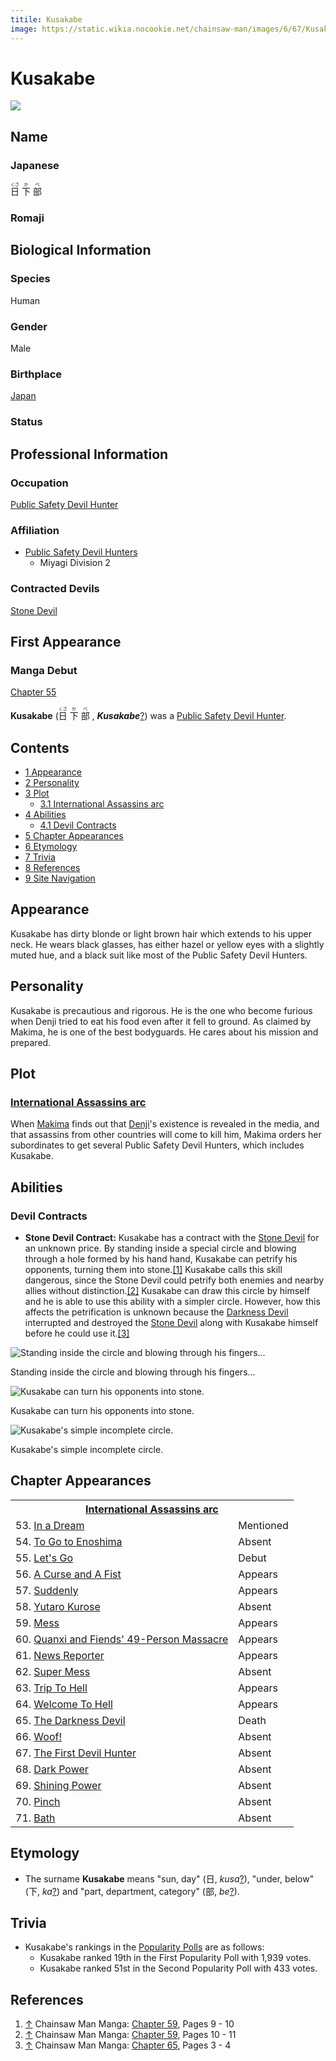 ```yaml
---
titile: Kusakabe
image: https://static.wikia.nocookie.net/chainsaw-man/images/6/67/Kusakabe.png
---
```


# Kusakabe

[![](https://static.wikia.nocookie.net/chainsaw-man/images/6/67/Kusakabe.png/revision/latest?cb=20200412235417)](https://static.wikia.nocookie.net/chainsaw-man/images/6/67/Kusakabe.png/revision/latest?cb=20200412235417)

## Name

### Japanese

<ruby lang="ja"><rb>日</rb><rp> (</rp><rt>くさ</rt><rp>) </rp></ruby> <ruby lang="ja"><rb>下</rb><rp> (</rp><rt>か</rt><rp>) </rp></ruby> <ruby lang="ja"><rb>部</rb><rp> (</rp><rt>べ</rt><rp>)</rp></ruby>

### Romaji

## Biological Information

### Species

Human

### Gender

Male

### Birthplace

[Japan](/wiki/World#Japan "World")

### Status

## Professional Information

### Occupation

[Public Safety Devil Hunter](/wiki/Devil_Hunter#Public_Safety_Devil_Hunters "Devil Hunter")

### Affiliation

-   [Public Safety Devil Hunters](/wiki/Devil_Hunter#Public_Safety_Devil_Hunters "Devil Hunter")
    -   Miyagi Division 2

### Contracted Devils

[Stone Devil](/wiki/Stone_Devil "Stone Devil")

## First Appearance

### Manga Debut

[Chapter 55](/wiki/Chapter_55 "Chapter 55")

**Kusakabe** (<ruby lang="ja"><rb>日</rb><rp> (</rp><rt>くさ</rt><rp>) </rp></ruby> <ruby lang="ja"><rb>下</rb><rp> (</rp><rt>か</rt><rp>) </rp></ruby> <ruby lang="ja"><rb>部</rb><rp> (</rp><rt>べ</rt><rp>) </rp></ruby> , _****Kusakabe****_[?](http://en.wikipedia.org/wiki/Help:Installing_Japanese_character_sets "wikipedia:Help:Installing Japanese character sets")) was a [Public Safety Devil Hunter](/wiki/Devil_Hunter "Devil Hunter").

## Contents

-   [1 Appearance](#Appearance)
-   [2 Personality](#Personality)
-   [3 Plot](#Plot)
    -   [3.1 International Assassins arc](#International_Assassins_arc)
-   [4 Abilities](#Abilities)
    -   [4.1 Devil Contracts](#Devil_Contracts)
-   [5 Chapter Appearances](#Chapter_Appearances)
-   [6 Etymology](#Etymology)
-   [7 Trivia](#Trivia)
-   [8 References](#References)
-   [9 Site Navigation](#Site_Navigation)

## Appearance

Kusakabe has dirty blonde or light brown hair which extends to his upper neck. He wears black glasses, has either hazel or yellow eyes with a slightly muted hue, and a black suit like most of the Public Safety Devil Hunters.

## Personality

Kusakabe is precautious and rigorous. He is the one who become furious when Denji tried to eat his food even after it fell to ground. As claimed by Makima, he is one of the best bodyguards. He cares about his mission and prepared.

## Plot

### [International Assassins arc](/wiki/International_Assassins_arc "International Assassins arc")

When [Makima](/wiki/Makima "Makima") finds out that [Denji](/wiki/Denji "Denji")'s existence is revealed in the media, and that assassins from other countries will come to kill him, Makima orders her subordinates to get several Public Safety Devil Hunters, which includes Kusakabe.

## Abilities

### Devil Contracts

-   **Stone Devil Contract:** Kusakabe has a contract with the [Stone Devil](/wiki/Stone_Devil "Stone Devil") for an unknown price. By standing inside a special circle and blowing through a hole formed by his hand hand, Kusakabe can petrify his opponents, turning them into stone.[\[1\]](#cite_note-Ch59Pg9_-_10-1) Kusakabe calls this skill dangerous, since the Stone Devil could petrify both enemies and nearby allies without distinction.[\[2\]](#cite_note-Ch59Pg10_-_11-2) Kusakabe can draw this circle by himself and he is able to use this ability with a simpler circle. However, how this affects the petrification is unknown because the [Darkness Devil](/wiki/Darkness_Devil "Darkness Devil") interrupted and destroyed the [Stone Devil](/wiki/Stone_Devil "Stone Devil") along with Kusakabe himself before he could use it.[\[3\]](#cite_note-Ch65Pg3_-_4-3)

![Standing inside the circle and blowing through his fingers...](https://static.wikia.nocookie.net/chainsaw-man/images/d/d3/Kusakabe_circle.png "Kusakabe circle.png")

Standing inside the circle and blowing through his fingers...

![Kusakabe can turn his opponents into stone.](https://static.wikia.nocookie.net/chainsaw-man/images/4/49/Kusakabe_turning_the_dolls_into_stone.png "Kusakabe turning the dolls into stone.png")

Kusakabe can turn his opponents into stone.

![Kusakabe's simple incomplete circle.](https://static.wikia.nocookie.net/chainsaw-man/images/a/aa/Kusakabe%27s_simple_circle.png "Kusakabe's simple circle.png")

Kusakabe's simple incomplete circle.

## Chapter Appearances

<table><tbody><tr><th colspan="2"><center><a href="/wiki/International_Assassins_arc" title="International Assassins arc"><span>International Assassins arc</span></a></center></th></tr><tr><td>53. <a href="/wiki/Chapter_53" title="Chapter 53">In a Dream</a></td><td><span>Mentioned</span></td></tr><tr><td>54. <a href="/wiki/Chapter_54" title="Chapter 54">To Go to Enoshima</a></td><td><span>Absent</span></td></tr><tr><td>55. <a href="/wiki/Chapter_55" title="Chapter 55">Let's Go</a></td><td><span>Debut</span></td></tr><tr><td>56. <a href="/wiki/Chapter_56" title="Chapter 56">A Curse and A Fist</a></td><td><span>Appears</span></td></tr><tr><td>57. <a href="/wiki/Chapter_57" title="Chapter 57">Suddenly</a></td><td><span>Appears</span></td></tr><tr><td>58. <a href="/wiki/Chapter_58" title="Chapter 58">Yutaro Kurose</a></td><td><span>Absent</span></td></tr><tr><td>59. <a href="/wiki/Chapter_59" title="Chapter 59">Mess</a></td><td><span>Appears</span></td></tr><tr><td>60. <a href="/wiki/Chapter_60" title="Chapter 60">Quanxi and Fiends' 49-Person Massacre</a></td><td><span>Appears</span></td></tr><tr><td>61. <a href="/wiki/Chapter_61" title="Chapter 61">News Reporter</a></td><td><span>Appears</span></td></tr><tr><td>62. <a href="/wiki/Chapter_62" title="Chapter 62">Super Mess</a></td><td><span>Absent</span></td></tr><tr><td>63. <a href="/wiki/Chapter_63" title="Chapter 63">Trip To Hell</a></td><td><span>Appears</span></td></tr><tr><td>64. <a href="/wiki/Chapter_64" title="Chapter 64">Welcome To Hell</a></td><td><span>Appears</span></td></tr><tr><td>65. <a href="/wiki/Chapter_65" title="Chapter 65">The Darkness Devil</a></td><td><span>Death</span></td></tr><tr><td>66. <a href="/wiki/Chapter_66" title="Chapter 66">Woof!</a></td><td><span>Absent</span></td></tr><tr><td>67. <a href="/wiki/Chapter_67" title="Chapter 67">The First Devil Hunter</a></td><td><span>Absent</span></td></tr><tr><td>68. <a href="/wiki/Chapter_68" title="Chapter 68">Dark Power</a></td><td><span>Absent</span></td></tr><tr><td>69. <a href="/wiki/Chapter_69" title="Chapter 69">Shining Power</a></td><td><span>Absent</span></td></tr><tr><td>70. <a href="/wiki/Chapter_70" title="Chapter 70">Pinch</a></td><td><span>Absent</span></td></tr><tr><td>71. <a href="/wiki/Chapter_71" title="Chapter 71">Bath</a></td><td><span>Absent</span></td></tr></tbody></table>

## Etymology

-   The surname **Kusakabe** means "sun, day" (日, _kusa_[?](http://en.wikipedia.org/wiki/Help:Installing_Japanese_character_sets "wikipedia:Help:Installing Japanese character sets")), "under, below" (下, _ka_[?](http://en.wikipedia.org/wiki/Help:Installing_Japanese_character_sets "wikipedia:Help:Installing Japanese character sets")) and "part, department, category" (部, _be_[?](http://en.wikipedia.org/wiki/Help:Installing_Japanese_character_sets "wikipedia:Help:Installing Japanese character sets")).

## Trivia

-   Kusakabe's rankings in the [Popularity Polls](/wiki/Popularity_Polls "Popularity Polls") are as follows:
    -   Kusakabe ranked 19th in the First Popularity Poll with 1,939 votes.
    -   Kusakabe ranked 51st in the Second Popularity Poll with 433 votes.

## References

1.  [↑](#cite_ref-Ch59Pg9_-_10_1-0) Chainsaw Man Manga: [Chapter 59](/wiki/Chapter_59 "Chapter 59"), Pages 9 - 10
2.  [↑](#cite_ref-Ch59Pg10_-_11_2-0) Chainsaw Man Manga: [Chapter 59](/wiki/Chapter_59 "Chapter 59"), Pages 10 - 11
3.  [↑](#cite_ref-Ch65Pg3_-_4_3-0) Chainsaw Man Manga: [Chapter 65](/wiki/Chapter_65 "Chapter 65"), Pages 3 - 4